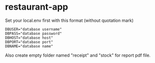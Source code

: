 # restaurant-app

Set your local.env first with this format (without quotation mark)
```
DBUSER="database username"
DBPASS="database password"
DBHOST="database host"
DBPORT="database port"
DBNAME="database name"
```

Also create empty folder named "receipt" and "stock" for report pdf file.
